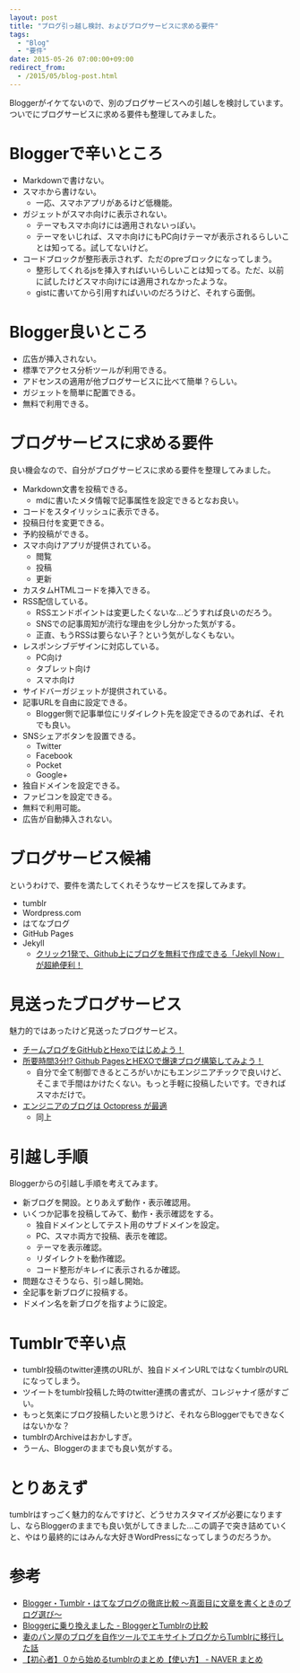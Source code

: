 ```yaml
---
layout: post
title: "ブログ引っ越し検討、およびブログサービスに求める要件"
tags:
  - "Blog"
  - "要件"
date: 2015-05-26 07:00:00+09:00
redirect_from:
  - /2015/05/blog-post.html
---
```


Bloggerがイケてないので、別のブログサービスへの引越しを検討しています。ついでにブログサービスに求める要件も整理してみました。

<!-- more -->

# Bloggerで辛いところ

* Markdownで書けない。
* スマホから書けない。
	* 一応、スマホアプリがあるけど低機能。
* ガジェットがスマホ向けに表示されない。
	* テーマもスマホ向けには適用されないっぽい。
	* テーマをいじれば、スマホ向けにもPC向けテーマが表示されるらしいことは知ってる。試してないけど。
* コードブロックが整形表示されず、ただのpreブロックになってしまう。
	* 整形してくれるjsを挿入すればいいらしいことは知ってる。ただ、以前に試したけどスマホ向けには適用されなかったような。
	* gistに書いてから引用すればいいのだろうけど、それすら面倒。

# Blogger良いところ

* 広告が挿入されない。
* 標準でアクセス分析ツールが利用できる。
* アドセンスの適用が他ブログサービスに比べて簡単？らしい。
* ガジェットを簡単に配置できる。
* 無料で利用できる。

# ブログサービスに求める要件

良い機会なので、自分がブログサービスに求める要件を整理してみました。

* Markdown文書を投稿できる。
	* mdに書いたメタ情報で記事属性を設定できるとなお良い。
* コードをスタイリッシュに表示できる。
* 投稿日付を変更できる。
* 予約投稿ができる。
* スマホ向けアプリが提供されている。
	* 閲覧
	* 投稿
	* 更新
* カスタムHTMLコードを挿入できる。
* RSS配信している。
	* RSSエンドポイントは変更したくないな…どうすれば良いのだろう。
	* SNSでの記事周知が流行な理由を少し分かった気がする。
	* 正直、もうRSSは要らない子？という気がしなくもない。
* レスポンシブデザインに対応している。
	* PC向け
	* タブレット向け
	* スマホ向け
* サイドバーガジェットが提供されている。
* 記事URLを自由に設定できる。
	* Blogger側で記事単位にリダイレクト先を設定できるのであれば、それでも良い。
* SNSシェアボタンを設置できる。
	* Twitter
	* Facebook
	* Pocket
	* Google+
* 独自ドメインを設定できる。
* ファビコンを設定できる。
* 無料で利用可能。
* 広告が自動挿入されない。

# ブログサービス候補

というわけで、要件を満たしてくれそうなサービスを探してみます。

* tumblr
* Wordpress.com
* はてなブログ
* GitHub Pages
* Jekyll
	* [クリック1発で、Github上にブログを無料で作成できる「Jekyll Now」が超絶便利！](http://plus.appgiga.jp/masatolan/2015/01/13/55047/)

# 見送ったブログサービス

魅力的ではあったけど見送ったブログサービス。

* [チームブログをGitHubとHexoではじめよう！](http://blog.otakumode.com/2014/08/08/Blogging-with-hexoio/)
* [所要時間3分!? Github PagesとHEXOで爆速ブログ構築してみよう！](http://liginc.co.jp/web/programming/server/104594)
	* 自分で全て制御できるところがいかにもエンジニアチックで良いけど、そこまで手間はかけたくない。もっと手軽に投稿したいです。できればスマホだけで。
* [エンジニアのブログは Octopress が最適](http://blog.shiroyama.us/blog/2014/02/26/octopress/)
	* 同上

# 引越し手順

Bloggerからの引越し手順を考えてみます。

* 新ブログを開設。とりあえず動作・表示確認用。
* いくつか記事を投稿してみて、動作・表示確認をする。
	* 独自ドメインとしてテスト用のサブドメインを設定。
	* PC、スマホ両方で投稿、表示を確認。
	* テーマを表示確認。
	* リダイレクトを動作確認。
	* コード整形がキレイに表示されるか確認。
* 問題なさそうなら、引っ越し開始。
* 全記事を新ブログに投稿する。
* ドメイン名を新ブログを指すように設定。

# Tumblrで辛い点

* tumblr投稿のtwitter連携のURLが、独自ドメインURLではなくtumblrのURLになってしまう。
* ツイートをtumblr投稿した時のtwitter連携の書式が、コレジャナイ感がすごい。
* もっと気楽にブログ投稿したいと思うけど、それならBloggerでもできなくはないかな？
* tumblrのArchiveはおかしすぎ。
* うーん、Bloggerのままでも良い気がする。

# とりあえず

tumblrはすっごく魅力的なんですけど、どうせカスタマイズが必要になりますし、ならBloggerのままでも良い気がしてきました…この調子で突き詰めていくと、やはり最終的にはみんな大好きWordPressになってしまうのだろうか。

# 参考

* [Blogger・Tumblr・はてなブログの徹底比較 〜真面目に文章を書くときのブログ選び〜](http://voices.ku-neko.com/2015/02/blogger-tumblr-hatenablog.html)
* [Bloggerに乗り換えました - BloggerとTumblrの比較](http://denshiyugi.blogspot.jp/2012/01/blogger-bloggertumblr.html)
* [妻のパン屋のブログを自作ツールでエキサイトブログからTumblrに移行した話](http://blog.jnito.com/entry/2014/09/22/100441)
* [【初心者】０から始めるtumblrのまとめ【使い方】 - NAVER まとめ](http://matome.naver.jp/odai/2132843425856803701)
